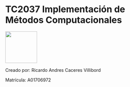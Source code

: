 # TC2037 Implementación de Métodos Computacionales

<img height="100" src="https://img2.freepng.es/20180808/ews/kisspng-monterrey-institute-of-technology-and-higher-educa-curso-mooc-desarrollo-r%C3%81pido-de-productos-innova-5b6afb394a2065.2935965515337377853036.jpg">

Creado por: Ricardo Andres Caceres Villibord

Matrícula: A01706972

